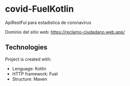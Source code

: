 # covid-FuelKotlin
ApiRestFul para estadistica de coronavirus

Dominio del sitio web: https://reclamo-ciudadano.web.app/

## Technologies
Project is created with:
* Lenguage: Kotlin
* HTTP framework: Fuel
* Structure: Maven
